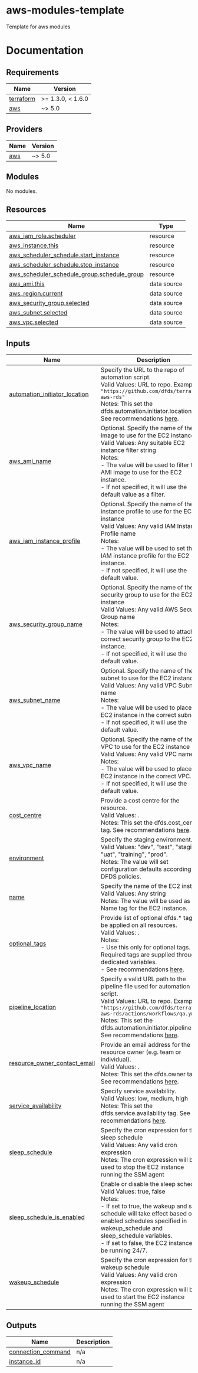 # aws-modules-template
Template for aws modules

# Documentation
<!-- BEGIN_TF_DOCS -->
## Requirements

| Name | Version |
|------|---------|
| <a name="requirement_terraform"></a> [terraform](#requirement\_terraform) | >= 1.3.0, < 1.6.0 |
| <a name="requirement_aws"></a> [aws](#requirement\_aws) | ~> 5.0 |

## Providers

| Name | Version |
|------|---------|
| <a name="provider_aws"></a> [aws](#provider\_aws) | ~> 5.0 |

## Modules

No modules.

## Resources

| Name | Type |
|------|------|
| [aws_iam_role.scheduler](https://registry.terraform.io/providers/hashicorp/aws/latest/docs/resources/iam_role) | resource |
| [aws_instance.this](https://registry.terraform.io/providers/hashicorp/aws/latest/docs/resources/instance) | resource |
| [aws_scheduler_schedule.start_instance](https://registry.terraform.io/providers/hashicorp/aws/latest/docs/resources/scheduler_schedule) | resource |
| [aws_scheduler_schedule.stop_instance](https://registry.terraform.io/providers/hashicorp/aws/latest/docs/resources/scheduler_schedule) | resource |
| [aws_scheduler_schedule_group.schedule_group](https://registry.terraform.io/providers/hashicorp/aws/latest/docs/resources/scheduler_schedule_group) | resource |
| [aws_ami.this](https://registry.terraform.io/providers/hashicorp/aws/latest/docs/data-sources/ami) | data source |
| [aws_region.current](https://registry.terraform.io/providers/hashicorp/aws/latest/docs/data-sources/region) | data source |
| [aws_security_group.selected](https://registry.terraform.io/providers/hashicorp/aws/latest/docs/data-sources/security_group) | data source |
| [aws_subnet.selected](https://registry.terraform.io/providers/hashicorp/aws/latest/docs/data-sources/subnet) | data source |
| [aws_vpc.selected](https://registry.terraform.io/providers/hashicorp/aws/latest/docs/data-sources/vpc) | data source |

## Inputs

| Name | Description | Type | Default | Required |
|------|-------------|------|---------|:--------:|
| <a name="input_automation_initiator_location"></a> [automation\_initiator\_location](#input\_automation\_initiator\_location) | Specify the URL to the repo of automation script.<br>    Valid Values: URL to repo. Example: `"https://github.com/dfds/terraform-aws-rds"`<br>    Notes: This set the dfds.automation.initiator.location tag. See recommendations [here](https://wiki.dfds.cloud/en/playbooks/standards/tagging_policy). | `string` | `null` | no |
| <a name="input_aws_ami_name"></a> [aws\_ami\_name](#input\_aws\_ami\_name) | Optional. Specify the name of the AMI image to use for the EC2 instance<br>    Valid Values: Any suitable EC2 instance filter string<br>    Notes:<br>    - The value will be used to filter the AMI image to use for the EC2 instance.<br>    - If not specified, it will use the default value as a filter. | `string` | `"al2023-ami-2023.*-x86_64"` | no |
| <a name="input_aws_iam_instance_profile"></a> [aws\_iam\_instance\_profile](#input\_aws\_iam\_instance\_profile) | Optional. Specify the name of the IAM instance profile to use for the EC2 instance<br>    Valid Values: Any valid IAM Instance Profile name<br>    Notes:<br>    - The value will be used to set the IAM instance profile for the EC2 instance.<br>    - If not specified, it will use the default value. | `string` | `"ssm-tunnel"` | no |
| <a name="input_aws_security_group_name"></a> [aws\_security\_group\_name](#input\_aws\_security\_group\_name) | Optional. Specify the name of the security group to use for the EC2 instance<br>    Valid Values: Any valid AWS Security Group name<br>    Notes:<br>    - The value will be used to attach the correct security group to the EC2 instance.<br>    - If not specified, it will use the default value. | `string` | `"ssm-tunnel"` | no |
| <a name="input_aws_subnet_name"></a> [aws\_subnet\_name](#input\_aws\_subnet\_name) | Optional. Specify the name of the subnet to use for the EC2 instance<br>    Valid Values: Any valid VPC Subnet name<br>    Notes:<br>    - The value will be used to place the EC2 instance in the correct subnet.<br>    - If not specified, it will use the default value. | `string` | `"peering-a"` | no |
| <a name="input_aws_vpc_name"></a> [aws\_vpc\_name](#input\_aws\_vpc\_name) | Optional. Specify the name of the VPC to use for the EC2 instance<br>    Valid Values: Any valid VPC name<br>    Notes:<br>    - The value will be used to place the EC2 instance in the correct VPC.<br>    - If not specified, it will use the default value. | `string` | `"peering"` | no |
| <a name="input_cost_centre"></a> [cost\_centre](#input\_cost\_centre) | Provide a cost centre for the resource.<br>    Valid Values: .<br>    Notes: This set the dfds.cost\_centre tag. See recommendations [here](https://wiki.dfds.cloud/en/playbooks/standards/tagging_policy). | `string` | n/a | yes |
| <a name="input_environment"></a> [environment](#input\_environment) | Specify the staging environment.<br>    Valid Values: "dev", "test", "staging", "uat", "training", "prod".<br>    Notes: The value will set configuration defaults according to DFDS policies. | `string` | n/a | yes |
| <a name="input_name"></a> [name](#input\_name) | Specify the name of the EC2 instance<br>    Valid Values: Any string<br>    Notes: The value will be used as the Name tag for the EC2 instance. | `string` | `"ssm-tunnel"` | no |
| <a name="input_optional_tags"></a> [optional\_tags](#input\_optional\_tags) | Provide list of optional dfds.* tags to be applied on all resources.<br>    Valid Values: .<br>    Notes:<br>    - Use this only for optional tags. Required tags are supplied through dedicated variables.<br>    - See recommendations [here](https://wiki.dfds.cloud/en/playbooks/standards/tagging_policy). | `map(string)` | `{}` | no |
| <a name="input_pipeline_location"></a> [pipeline\_location](#input\_pipeline\_location) | Specify a valid URL path to the pipeline file used for automation script.<br>    Valid Values: URL to repo. Example: `"https://github.com/dfds/terraform-aws-rds/actions/workflows/qa.yml"`<br>    Notes: This set the dfds.automation.initiator.pipeline tag. See recommendations [here](https://wiki.dfds.cloud/en/playbooks/standards/tagging_policy). | `string` | `null` | no |
| <a name="input_resource_owner_contact_email"></a> [resource\_owner\_contact\_email](#input\_resource\_owner\_contact\_email) | Provide an email address for the resource owner (e.g. team or individual).<br>    Valid Values: .<br>    Notes: This set the dfds.owner tag. See recommendations [here](https://wiki.dfds.cloud/en/playbooks/standards/tagging_policy). | `string` | `null` | no |
| <a name="input_service_availability"></a> [service\_availability](#input\_service\_availability) | Specify service availability.<br>    Valid Values: low, medium, high<br>    Notes: This set the dfds.service.availability tag. See recommendations [here](https://wiki.dfds.cloud/en/playbooks/standards/tagging_policy). | `string` | n/a | yes |
| <a name="input_sleep_schedule"></a> [sleep\_schedule](#input\_sleep\_schedule) | Specify the cron expression for the sleep schedule<br>    Valid Values: Any valid cron expression<br>    Notes: The cron expression will be used to stop the EC2 instance running the SSM agent | `string` | `"cron(0 18 ? * MON-FRI *)"` | no |
| <a name="input_sleep_schedule_is_enabled"></a> [sleep\_schedule\_is\_enabled](#input\_sleep\_schedule\_is\_enabled) | Enable or disable the sleep schedule.<br>    Valid Values: true, false<br>    Notes:<br>    - If set to true, the wakeup and sleep schedule will take effect based on be enabled schedules specified in wakeup\_schedule and sleep\_schedule variables.<br>    - If set to false, the EC2 instance will be running 24/7. | `bool` | `true` | no |
| <a name="input_wakeup_schedule"></a> [wakeup\_schedule](#input\_wakeup\_schedule) | Specify the cron expression for the wakeup schedule<br>    Valid Values: Any valid cron expression<br>    Notes: The cron expression will be used to start the EC2 instance running the SSM agent | `string` | `"cron(0 8 ? * MON-FRI *)"` | no |

## Outputs

| Name | Description |
|------|-------------|
| <a name="output_connection_command"></a> [connection\_command](#output\_connection\_command) | n/a |
| <a name="output_instance_id"></a> [instance\_id](#output\_instance\_id) | n/a |
<!-- END_TF_DOCS -->
